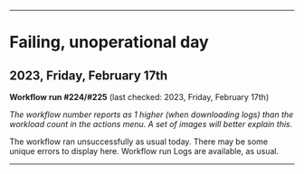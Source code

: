
***

# Failing, unoperational day

## 2023, Friday, February 17th

**Workflow run #224/#225** (last checked: 2023, Friday, February 17th)

_The workflow number reports as 1 higher (when downloading logs) than the workload count in the actions menu. A set of images will better explain this._

The workflow ran unsuccessfully as usual today. There may be some unique errors to display here. Workflow run Logs are available, as usual.

***
